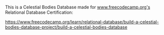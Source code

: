 This is a Celestial Bodies Database made for www.freecodecamp.org's Relational Database Certification:

https://www.freecodecamp.org/learn/relational-database/build-a-celestial-bodies-database-project/build-a-celestial-bodies-database
